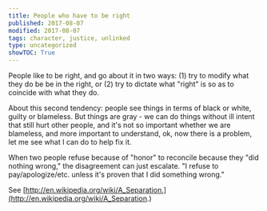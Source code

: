 ```yaml
---
title: People who have to be right
published: 2017-08-07
modified: 2017-08-07
tags: character, justice, unlinked
type: uncategorized
showTOC: True
---
```




People like to be right, and go about it in two ways: (1) try to modify what they do be be in the right, or (2) try to dictate what "right" is so as to coincide with what they do. 

About this second tendency: people see things in terms of black or white, guilty or blameless. But things are gray - we can do things without ill intent that still hurt other people, and it's not so important whether we are blameless, and more important to understand, ok, now there is a problem, let me see what I can do to help fix it.

When two people refuse because of "honor" to reconcile because they "did nothing wrong," the disagreement can just escalate. "I refuse to pay/apologize/etc. unless it's proven that I did something wrong."

See [http://en.wikipedia.org/wiki/A_Separation.](http://en.wikipedia.org/wiki/A_Separation.)


